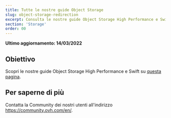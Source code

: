 ```yaml
---
title: Tutte le nostre guide Object Storage
slug: object-storage-redirection
excerpt: Consulta le nostre guide Object Storage High Performance e Swift
section: 'Storage'
order: 00
---
```


**Ultimo aggiornamento: 14/03/2022**

## Obiettivo

Scopri le nostre guide Object Storage High Performance e Swift su [questa pagina](https://docs.ovh.com/it/storage/).

## Per saperne di più

Contatta la Community dei nostri utenti all'indirizzo <https://community.ovh.com/en/>.